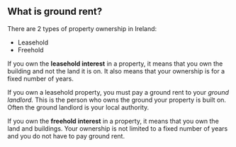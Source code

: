 ##  What is ground rent?

There are 2 types of property ownership in Ireland:

  * Leasehold 
  * Freehold 

If you own the **leasehold interest** in a property, it means that you own the
building and not the land it is on. It also means that your ownership is for a
fixed number of years.

If you own a leasehold property, you must pay a ground rent to your _ground
landlord._ This is the person who owns the ground your property is built on.
Often the ground landlord is your local authority.

If you own the **freehold interest** in a property, it means that you own the
land and buildings. Your ownership is not limited to a fixed number of years
and you do not have to pay ground rent.
